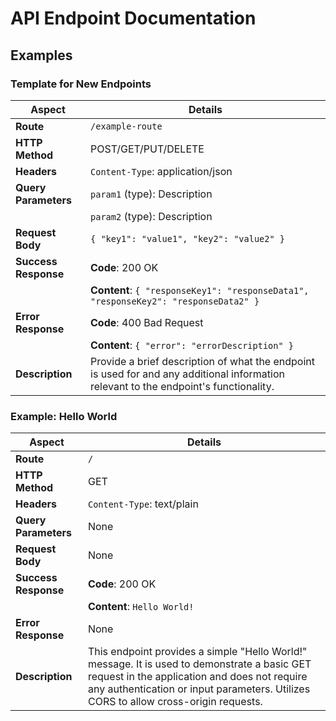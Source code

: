 # API Endpoint Documentation

## Examples

### Template for New Endpoints

| Aspect            | Details                                       |
|-------------------|-----------------------------------------------|
| **Route**         | `/example-route`                              |
| **HTTP Method**   | POST/GET/PUT/DELETE                           |
| **Headers**       | `Content-Type`: application/json              |
| **Query Parameters** | `param1` (type): Description             |
|                   | `param2` (type): Description                  |
| **Request Body**  | `{ "key1": "value1", "key2": "value2" }`      |
| **Success Response** | **Code**: 200 OK                         |
|                   | **Content**: `{ "responseKey1": "responseData1", "responseKey2": "responseData2" }` |
| **Error Response**| **Code**: 400 Bad Request                     |
|                   | **Content**: `{ "error": "errorDescription" }`|
| **Description**   | Provide a brief description of what the endpoint is used for and any additional information relevant to the endpoint's functionality. |

### Example: Hello World

| Aspect            | Details                                       |
|-------------------|-----------------------------------------------|
| **Route**         | `/`                                           |
| **HTTP Method**   | GET                                           |
| **Headers**       | `Content-Type`: text/plain                    |
| **Query Parameters** | None                                      |
| **Request Body**  | None                                          |
| **Success Response** | **Code**: 200 OK                         |
|                   | **Content**: `Hello World!`                   |
| **Error Response**| None                                          |
| **Description**   | This endpoint provides a simple "Hello World!" message. It is used to demonstrate a basic GET request in the application and does not require any authentication or input parameters. Utilizes CORS to allow cross-origin requests. |
